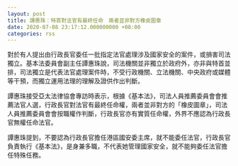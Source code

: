 ```yaml
---
layout: post
title: 譚惠珠：特首對法官有最終任命　兩者並非對方橡皮圖章
date: 2020-07-08 23:17:12.000000000 +08:00
categories: rss
---
```


對於有人提出由行政長官委任一批指定法官處理涉及國家安全的案件，或損害司法獨立。基本法委員會副主任譚惠珠說，司法機關並非獨立於政府外，亦非與特首並排，司法獨立是代表法官處理案件時，不受行政機關、立法機關、中央政府或媒體等干預，而獨立運用法理的理解及證供作出判斷。

譚惠珠接受亞太法律協會專訪時表示，根據《基本法》，司法人員推薦委員會會推薦法官人選，行政長官對法官有最終任命權，兩者並非對方的「橡皮圖章」，司法人員推薦委員會會按職權作判斷，行政長官亦有實質任命權，外界不應認為行政長官無權任命法官。

譚惠珠提到，不要認為行政長官擔任港區國安委主席，就不能委任法官，行政長官負責執行《基本法》，是身兼多職，不代表她管理國家安全，就不能夠委任法官擔任特殊任務。

